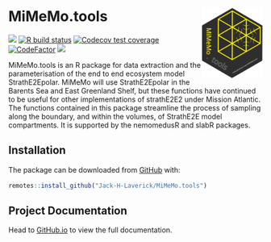 
<!-- README.md is generated from README.Rmd. Please edit that file -->
<!-- <img src='man/figures/banner.png' align="centre" width="100%" /> -->

# MiMeMo.tools <a href='https://jack-h-laverick.github.io/MiMeMo.tools'><img src='man/figures/logo.svg' align="right" height="139" /></a>

<!-- badges: start -->

[![](https://img.shields.io/badge/lifecycle-experimental-orange.svg)](https://lifecycle.r-lib.org/articles/stages.html#experimental)
[![R build
status](https://github.com/Jack-H-Laverick/MiMeMo.tools/workflows/R-CMD-check/badge.svg)](https://github.com/Jack-H-Laverick/MiMeMo.tools/actions)
[![Codecov test
coverage](https://codecov.io/gh/Jack-H-Laverick/MiMeMo.tools/branch/master/graph/badge.svg)](https://codecov.io/gh/Jack-H-Laverick/MiMeMo.tools?branch=master)
[![CodeFactor](https://www.codefactor.io/repository/github/Jack-H-Laverick/MiMeMo.tools/badge)](https://www.codefactor.io/repository/github/Jack-H-Laverick/MiMeMo.tools)
[![](https://img.shields.io/github/last-commit/Jack-H-Laverick/MiMeMo.tools.svg)](https://github.com/Jack-H-Laverick/MiMeMo.tools/commits/master)
<!-- badges: end -->

MiMeMo.tools is an R package for data extraction and the
parameterisation of the end to end ecosystem model StrathE2Epolar.
MiMeMo will use StrathE2Epolar in the Barents Sea and East Greenland
Shelf, but these functions have continued to be useful for other
implementations of strathE2E2 under Mission Atlantic. The functions
contained in this package streamline the process of sampling along the
boundary, and within the volumes, of StrathE2E model compartments. It is
supported by the nemomedusR and slabR packages.

## Installation

The package can be downloaded from [GitHub](https://github.com/) with:

``` r
remotes::install_github("Jack-H-Laverick/MiMeMo.tools")
```

<!-- <br/> -->
<!-- <style> -->
<!-- div.red { background-color:#fec0c0; border-radius: 20px; padding: 10px;} -->
<!-- </style> -->
<!-- <div class = "red"> -->
<!-- ❗ Installation will fail if Robert Wilson's `rcdo` package is unavailable. This might be true for Windows users. </div> -->

## Project Documentation

Head to
[GitHub.io](https://jack-h-laverick.github.io/MiMeMo.tools/index.html)
to view the full documentation.
